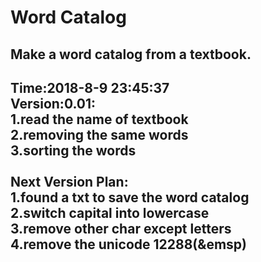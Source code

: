 # Word Catalog
Make a word catalog from a textbook.
---
Time:2018-8-9 23:45:37<br>
Version:0.01:<br>
1.read the name of textbook<br>
2.removing the same words<br>
3.sorting the words<br><br>
Next Version Plan:<br>
1.found a txt to save the word catalog<br>
2.switch capital into lowercase<br>
3.remove other char except letters<br>
4.remove the unicode 12288(&emsp)<br>
---
